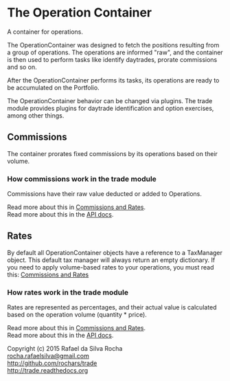 # The Operation Container
A container for operations.

The OperationContainer was designed to fetch the positions resulting from a
group of operations. The operations are informed "raw", and the container is
then used to perform tasks like identify daytrades, prorate commissions and
so on.

After the OperationContainer performs its tasks, its operations are ready
to be accumulated on the Portfolio.

The OperationContainer behavior can be changed via plugins. The trade module
provides plugins for daytrade identification and option exercises, among other
things.


## Commissions
The container prorates fixed commissions by its operations based on their volume.

### How commissions work in the trade module
Commissions have their raw value deducted or added to Operations.

Read more about this in [Commissions and Rates](./commissions_and_rates).  
Read more about this in the [API docs](../api/trade.operation_container).


## Rates
By default all OperationContainer objects have a reference to a TaxManager
object. This default tax manager will always return an empty dictionary.
If you need to apply volume-based rates to your operations, you must
read this: [Commissions and Rates](./commissions_and_rates)

### How rates work in the trade module
Rates are represented as percentages, and their actual value is calculated
based on the operation volume (quantity * price).

Read more about this in [Commissions and Rates](./commissions_and_rates).  
Read more about this in the [API docs](../api/trade.operation_container).


Copyright (c) 2015 Rafael da Silva Rocha  
rocha.rafaelsilva@gmail.com  
http://github.com/rochars/trade  
http://trade.readthedocs.org  
